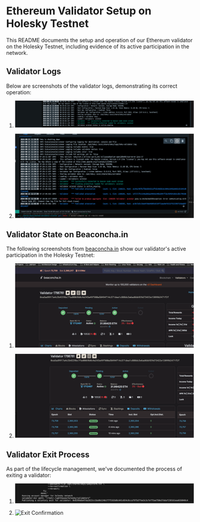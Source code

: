 # Ethereum Validator Setup on Holesky Testnet

This README documents the setup and operation of our Ethereum validator on the Holesky Testnet, including evidence of its active participation in the network.

## Validator Logs

Below are screenshots of the validator logs, demonstrating its correct operation:

1. ![Validator Startup Log](./starting-log.png)

2. ![Attestation Log](./attestation-log.png)


## Validator State on Beaconcha.in

The following screenshots from [beaconcha.in](https://beaconcha.in/) show our validator's active participation in the Holesky Testnet:

1. ![Validator Overview](./validator-overview.png)

2. ![Attestation History](./attestation-screen.png)


## Validator Exit Process

As part of the lifecycle management, we've documented the process of exiting a validator:

1. ![Exit Initiation](./exit-initiation-lighthouse.png)

2. ![Exit Confirmation](path/to/exit_confirmation.png)

